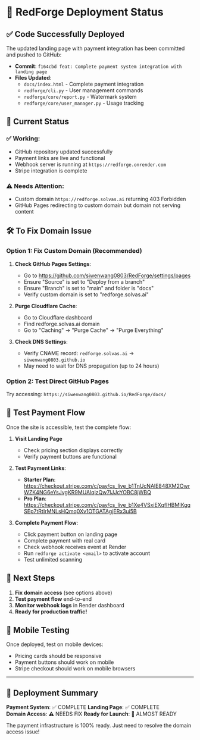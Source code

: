 # 🚀 RedForge Deployment Status

## ✅ **Code Successfully Deployed**

The updated landing page with payment integration has been committed and pushed to GitHub:
- **Commit**: `f164cbd feat: Complete payment system integration with landing page`
- **Files Updated**: 
  - `docs/index.html` - Complete payment integration
  - `redforge/cli.py` - User management commands
  - `redforge/core/report.py` - Watermark system
  - `redforge/core/user_manager.py` - Usage tracking

## 🔧 **Current Status**

### ✅ Working:
- GitHub repository updated successfully
- Payment links are live and functional
- Webhook server is running at `https://redforge.onrender.com`
- Stripe integration is complete

### ⚠️ Needs Attention:
- Custom domain `https://redforge.solvas.ai` returning 403 Forbidden
- GitHub Pages redirecting to custom domain but domain not serving content

## 🛠️ **To Fix Domain Issue**

### Option 1: Fix Custom Domain (Recommended)
1. **Check GitHub Pages Settings**:
   - Go to https://github.com/siwenwang0803/RedForge/settings/pages
   - Ensure "Source" is set to "Deploy from a branch"
   - Ensure "Branch" is set to "main" and folder is "docs"
   - Verify custom domain is set to "redforge.solvas.ai"

2. **Purge Cloudflare Cache**:
   - Go to Cloudflare dashboard
   - Find redforge.solvas.ai domain
   - Go to "Caching" → "Purge Cache" → "Purge Everything"

3. **Check DNS Settings**:
   - Verify CNAME record: `redforge.solvas.ai` → `siwenwang0803.github.io`
   - May need to wait for DNS propagation (up to 24 hours)

### Option 2: Test Direct GitHub Pages
Try accessing: `https://siwenwang0803.github.io/RedForge/docs/`

## 🧪 **Test Payment Flow**

Once the site is accessible, test the complete flow:

1. **Visit Landing Page**
   - Check pricing section displays correctly
   - Verify payment buttons are functional

2. **Test Payment Links**:
   - **Starter Plan**: https://checkout.stripe.com/c/pay/cs_live_b1TnUcNAlE848XM2OwrWZK4NG6eYsJvgKR9MUAlqizQw7lJJcYOBC8jWBQ
   - **Pro Plan**: https://checkout.stripe.com/c/pay/cs_live_b1Xe4VSxiEXqflHBMIKgqSEp7tRtIrMNLsHQmq0Xv1OTGATAgjERx3ui5B

3. **Complete Payment Flow**:
   - Click payment button on landing page
   - Complete payment with real card
   - Check webhook receives event at Render
   - Run `redforge activate <email>` to activate account
   - Test unlimited scanning

## 🎯 **Next Steps**

1. **Fix domain access** (see options above)
2. **Test payment flow** end-to-end
3. **Monitor webhook logs** in Render dashboard
4. **Ready for production traffic!**

## 📱 **Mobile Testing**

Once deployed, test on mobile devices:
- Pricing cards should be responsive
- Payment buttons should work on mobile
- Stripe checkout should work on mobile browsers

---

## 🎉 **Deployment Summary**

**Payment System**: ✅ COMPLETE
**Landing Page**: ✅ COMPLETE  
**Domain Access**: ⚠️ NEEDS FIX
**Ready for Launch**: 🚀 ALMOST READY

The payment infrastructure is 100% ready. Just need to resolve the domain access issue!